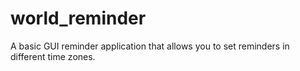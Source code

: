 # world_reminder
A basic GUI reminder application that allows you to set reminders in different time zones.
